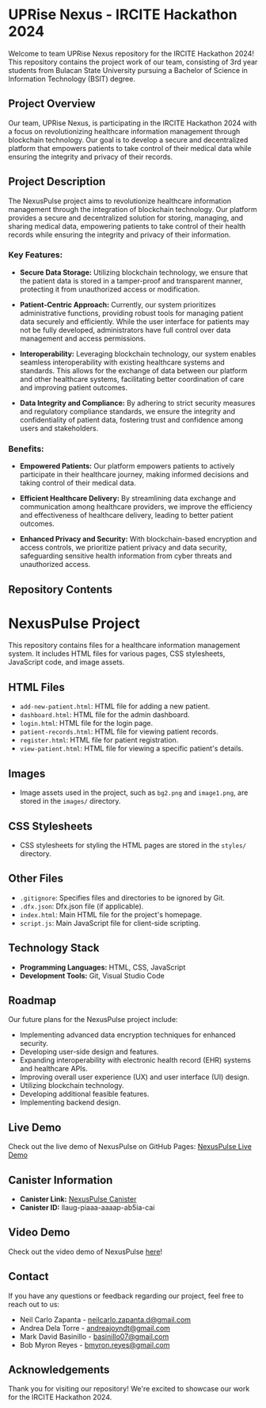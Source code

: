 # UPRise Nexus - IRCITE Hackathon 2024

Welcome to team UPRise Nexus repository for the IRCITE Hackathon 2024! This repository contains the project work of our team, consisting of 3rd year students from Bulacan State University pursuing a Bachelor of Science in Information Technology (BSIT) degree. 

## Project Overview
Our team, UPRise Nexus, is participating in the IRCITE Hackathon 2024 with a focus on revolutionizing healthcare information management through blockchain technology. Our goal is to develop a secure and decentralized platform that empowers patients to take control of their medical data while ensuring the integrity and privacy of their records.

## Project Description
The NexusPulse project aims to revolutionize healthcare information management through the integration of blockchain technology. Our platform provides a secure and decentralized solution for storing, managing, and sharing medical data, empowering patients to take control of their health records while ensuring the integrity and privacy of their information.

### Key Features:
- **Secure Data Storage:** Utilizing blockchain technology, we ensure that the patient data is stored in a tamper-proof and transparent manner, protecting it from unauthorized access or modification.
  
- **Patient-Centric Approach:** Currently, our system prioritizes administrative functions, providing robust tools for managing patient data securely and efficiently. While the user interface for patients may not be fully developed, administrators have full control over data management and access permissions.
  
- **Interoperability:** Leveraging blockchain technology, our system enables seamless interoperability with existing healthcare systems and standards. This allows for the exchange of data between our platform and other healthcare systems, facilitating better coordination of care and improving patient outcomes.
  
- **Data Integrity and Compliance:** By adhering to strict security measures and regulatory compliance standards, we ensure the integrity and confidentiality of patient data, fostering trust and confidence among users and stakeholders.

### Benefits:
- **Empowered Patients:** Our platform empowers patients to actively participate in their healthcare journey, making informed decisions and taking control of their medical data.
  
- **Efficient Healthcare Delivery:** By streamlining data exchange and communication among healthcare providers, we improve the efficiency and effectiveness of healthcare delivery, leading to better patient outcomes.
  
- **Enhanced Privacy and Security:** With blockchain-based encryption and access controls, we prioritize patient privacy and data security, safeguarding sensitive health information from cyber threats and unauthorized access.

## Repository Contents
  # NexusPulse Project
  This repository contains files for a healthcare information management system. It includes HTML files for various pages, CSS stylesheets, JavaScript code, and image assets.
  
  ## HTML Files
  - `add-new-patient.html`: HTML file for adding a new patient.
  - `dashboard.html`: HTML file for the admin dashboard.
  - `login.html`: HTML file for the login page.
  - `patient-records.html`: HTML file for viewing patient records.
  - `register.html`: HTML file for patient registration.
  - `view-patient.html`: HTML file for viewing a specific patient's details.
  
  ## Images
  - Image assets used in the project, such as `bg2.png` and `image1.png`, are stored in the `images/` directory.
  
  ## CSS Stylesheets
  - CSS stylesheets for styling the HTML pages are stored in the `styles/` directory.
  
  ## Other Files
  - `.gitignore`: Specifies files and directories to be ignored by Git.
  - `.dfx.json`: Dfx.json file (if applicable).
  - `index.html`: Main HTML file for the project's homepage.
  - `script.js`: Main JavaScript file for client-side scripting.

## Technology Stack
- **Programming Languages:** HTML, CSS, JavaScript
- **Development Tools:** Git, Visual Studio Code

## Roadmap
Our future plans for the NexusPulse project include:
- Implementing advanced data encryption techniques for enhanced security.
- Developing user-side design and features.
- Expanding interoperability with electronic health record (EHR) systems and healthcare APIs.
- Improving overall user experience (UX) and user interface (UI) design.
- Utilizing blockchain technology.
- Developing additional feasible features.
- Implementing backend design.

## Live Demo
Check out the live demo of NexusPulse on GitHub Pages: [NexusPulse Live Demo](https://uprise-nexus.github.io/nexuspulse/src/index.html)

## Canister Information
- **Canister Link:** [NexusPulse Canister](https://llaug-piaaa-aaaap-ab5ia-cai.icp0.io/)
- **Canister ID:** llaug-piaaa-aaaap-ab5ia-cai

## Video Demo
Check out the video demo of NexusPulse [here](https://drive.google.com/file/d/1fYHRG1kFAh3pnb9u39K3H-Q2vawVkl3m/view)!

## Contact
If you have any questions or feedback regarding our project, feel free to reach out to us:

- Neil Carlo Zapanta - neilcarlo.zapanta.d@gmail.com
- Andrea Dela Torre - andreajoyndt@gmail.com
- Mark David Basinillo - basinillo07@gmail.com
- Bob Myron Reyes - bmyron.reyes@gmail.com

## Acknowledgements
Thank you for visiting our repository! We're excited to showcase our work for the IRCITE Hackathon 2024.
